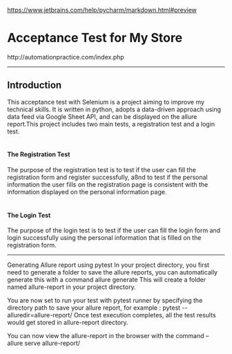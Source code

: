 
https://www.jetbrains.com/help/pycharm/markdown.html#preview

<h1>Acceptance Test for My Store</h1>
http://automationpractice.com/index.php

---
<h2>Introduction</h2>

This acceptance test with Selenium is a project aiming to improve my technical skills. It is written in python, adopts a data-driven approach using data feed via Google Sheet API, and can be displayed on the allure report.This project includes two main tests, a registration test and a login test.
<br/><br/>
<h4>The Registration Test</h4>
The purpose of the registration test is to test if the user can fill the registration form and register successfully, aßnd to test if the personal information the user fills on the registration page is consistent with the information displayed on the personal information page. 
<br/><br/>
<h4>The Login Test</h4>
The purpose of the login test is to test if the user can fill the login form and login successfully using the personal information that is filled on the registration form. 

---




Generating Allure report using pytest
In your project directory, you first need to generate a folder to save the allure reports, you can automatically generate this with a command
allure generate
This will create a folder named allure-report in your project directory.

You are now set to run your test with pytest runner by specifying the directory path to save your allure report, for example :
pytest --alluredir=allure-report/
Once test execution completes, all the test results would get stored in allure-report directory.

You can now view the allure-report in the browser with the command –
allure serve allure-report/


